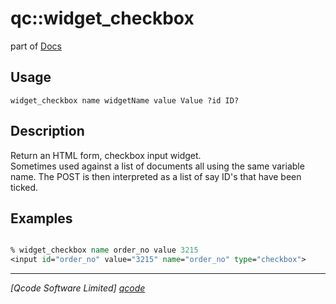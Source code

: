 qc::widget_checkbox
===================

part of [Docs](../index.md)

Usage
-----
`
	widget_checkbox name widgetName value Value ?id ID? 
    `

Description
-----------
Return an HTML form, checkbox input widget.<br>
    Sometimes used against a list of documents all using the same variable name. The POST is then interpreted as a list of say ID's that have been ticked.

Examples
--------
```tcl

% widget_checkbox name order_no value 3215
<input id="order_no" value="3215" name="order_no" type="checkbox">


```

----------------------------------
*[Qcode Software Limited] [qcode]*

[qcode]: http://www.qcode.co.uk "Qcode Software"